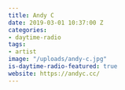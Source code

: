 ```yaml
---
title: Andy C
date: 2019-03-01 10:37:00 Z
categories:
- daytime-radio
tags:
- artist
image: "/uploads/andy-c.jpg"
is-daytime-radio-featured: true
website: https://andyc.cc/
---
```


